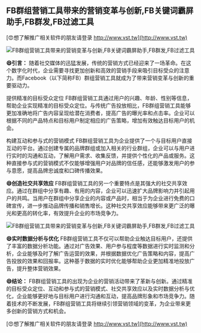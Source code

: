 ## **FB群组营销工具带来的营销变革与创新,FB关键词霸屏助手,FB群发,FB过滤工具**

[😍想了解推广相关软件的朋友请登录 http://www.vst.tw](http://www.vst.tw)

 <center><img src="https://vst.tw/MP4/tuiguang/png/5.png" alt="FB群组营销工具带来的营销变革与创新,FB关键词霸屏助手,FB群发,FB过滤工具"></center>

**😄引言：**
随着社交媒体的迅猛发展，传统的营销方式已经迎来了一场革命。在这个数字化时代，企业需要寻找更加创新和高效的营销手段来吸引目标受众的注意力。而Facebook（以下简称FB）群组营销工具就成为了带来营销变革与创新的重要驱动力。

提供精准的目标受众定位
FB群组营销工具通过用户的兴趣、年龄、性别等信息，帮助企业实现精准的目标受众定位。与传统广告投放相比，FB群组营销工具能够更加准确地将广告内容呈现给潜在消费者，提高广告的曝光率和点击率。企业可以根据不同的产品特点和目标用户制定相应的广告策略，增加有效触达目标用户的机会。

构建互动和参与式的营销模式
FB群组营销工具为企业提供了一个与目标用户直接互动的平台。通过创建专属的品牌群组或加入相关的行业群组，企业可以与用户进行实时的沟通和互动，了解用户需求、收集反馈，并提供个性化的产品或服务。这种直接参与式的营销模式不仅能够增强用户对品牌的信任感，还能够激发用户的参与意愿，提高品牌忠诚度和口碑传播效果。

**😄创造社交共享效应**
FB群组营销工具的另一个重要特点是其强大的社交共享效应。通过在群组中分享有趣、有用的内容，企业可以迅速扩大品牌影响力并引起用户的共鸣。当用户在群组中分享企业的内容或产品时，相当于为企业进行免费的口碑宣传，进一步推动品牌传播和销售增长。这种社交共享效应能够带来更广泛的曝光和更高的转化率，有效提升企业的市场竞争力。

 <center><img src="https://vst.tw/MP4/tuiguang/png/0.png" alt="FB群组营销工具带来的营销变革与创新,FB关键词霸屏助手,FB群发,FB过滤工具"></center>

**😄实时数据分析与优化**
FB群组营销工具不仅可以帮助企业触达目标用户，还提供了丰富的数据分析功能。通过对广告效果、用户参与程度等数据进行实时监测和分析，企业能够及时了解广告运营的效果，并根据数据优化广告策略和内容，提高广告投放的效果和回报率。这种基于数据的实时优化能够帮助企业更加精准地投放广告，提升整体营销效果。

**😄结论：**
FB群组营销工具的出现为企业的营销活动带来了革新与创新。通过精准的目标受众定位、互动和参与式的营销模式、社交共享效应以及实时数据分析与优化，企业能够更好地与目标用户进行沟通和互动，提高品牌形象和市场竞争力。随着技术的不断发展，FB群组营销工具将继续引领营销领域的变革，为企业带来更多创新的营销方式和机会。

[😍想了解推广相关软件的朋友请登录 http://www.vst.tw](http://www.vst.tw)



